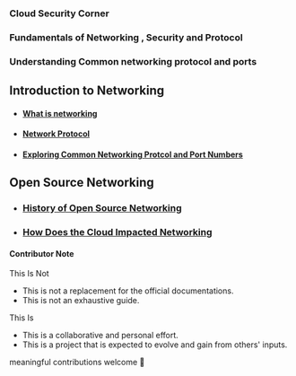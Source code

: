 ### Cloud Security Corner 



### Fundamentals of Networking , Security and Protocol

### Understanding Common networking protocol and ports 

## Introduction to Networking 
  - #### [What is networking](./what-is-networking.md)
  - #### [Network Protocol](./network-protocol.md)
  - #### [Exploring Common Networking   Protcol and Port Numbers](./Explore-Protocol-Port.md)



## Open Source Networking 
   - ### [History of Open Source Networking](History-Open-Source-Networking.md)
  - ### [How Does the Cloud Impacted Networking](chapter-10/how-does-the-cloud-impact-newtork.md)



#### Contributor Note 

This Is Not
- This is not a replacement for the official documentations.
- This is not an exhaustive guide.

This Is
- This is a collaborative and personal effort.
- This is a project that is expected to evolve and gain from others' inputs.

meaningful contributions welcome 🙏
